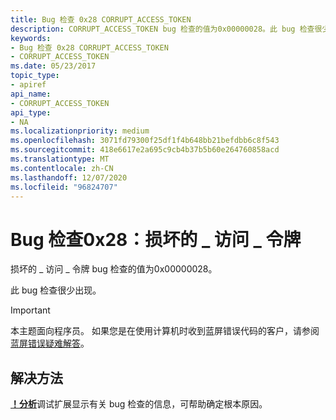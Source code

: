 ```yaml
---
title: Bug 检查 0x28 CORRUPT_ACCESS_TOKEN
description: CORRUPT_ACCESS_TOKEN bug 检查的值为0x00000028。此 bug 检查很少出现。
keywords:
- Bug 检查 0x28 CORRUPT_ACCESS_TOKEN
- CORRUPT_ACCESS_TOKEN
ms.date: 05/23/2017
topic_type:
- apiref
api_name:
- CORRUPT_ACCESS_TOKEN
api_type:
- NA
ms.localizationpriority: medium
ms.openlocfilehash: 3071fd79300f25df1f4b648bb21befdbb6c8f543
ms.sourcegitcommit: 418e6617e2a695c9cb4b37b5b60e264760858acd
ms.translationtype: MT
ms.contentlocale: zh-CN
ms.lasthandoff: 12/07/2020
ms.locfileid: "96824707"
---
```

# <a name="bug-check-0x28-corrupt_access_token"></a>Bug 检查0x28：损坏的 \_ 访问 \_ 令牌


损坏的 \_ 访问 \_ 令牌 bug 检查的值为0x00000028。

此 bug 检查很少出现。

> [!IMPORTANT]
> 本主题面向程序员。 如果您是在使用计算机时收到蓝屏错误代码的客户，请参阅[蓝屏错误疑难解答](https://www.windows.com/stopcode)。



## <a name="resolution"></a>解决方法
[**！分析**](-analyze.md)调试扩展显示有关 bug 检查的信息，可帮助确定根本原因。
 

 




